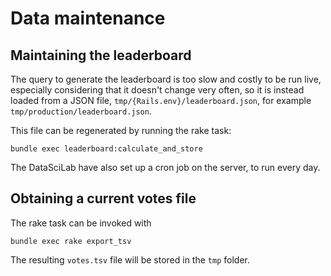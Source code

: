 # Data maintenance

## Maintaining the leaderboard

The query to generate the leaderboard is too slow and costly to be run live, especially considering that it doesn't change very often, so it is instead loaded from a JSON file, `tmp/{Rails.env}/leaderboard.json`, for example `tmp/production/leaderboard.json`.

This file can be regenerated by running the rake task:

```
bundle exec leaderboard:calculate_and_store
```

The DataSciLab have also set up a cron job on the server, to run every day.

## Obtaining a current votes file

The rake task can be invoked with

```
bundle exec rake export_tsv
```

The resulting `votes.tsv` file will be stored in the `tmp` folder.
